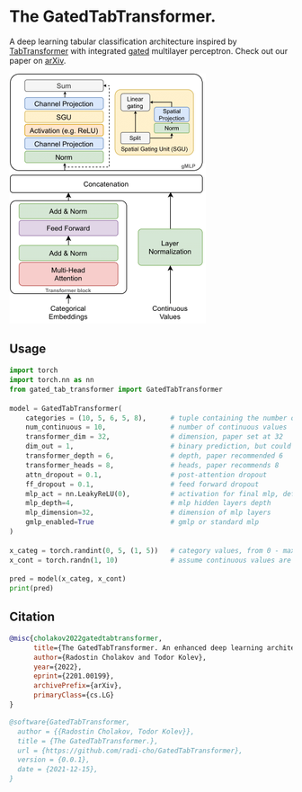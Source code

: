 # The GatedTabTransformer.

A deep learning tabular classification architecture inspired by [TabTransformer](https://arxiv.org/abs/2012.06678) with integrated [gated](https://arxiv.org/abs/2105.08050) multilayer perceptron. Check out our paper on [arXiv](https://arxiv.org/abs/2201.00199).

<img alt="Architecture" src="./paper/media/GatedTabTransformer-architecture.png" width="350px"></img>

## Usage

```python
import torch
import torch.nn as nn
from gated_tab_transformer import GatedTabTransformer

model = GatedTabTransformer(
    categories = (10, 5, 6, 5, 8),      # tuple containing the number of unique values within each category
    num_continuous = 10,                # number of continuous values
    transformer_dim = 32,               # dimension, paper set at 32
    dim_out = 1,                        # binary prediction, but could be anything
    transformer_depth = 6,              # depth, paper recommended 6
    transformer_heads = 8,              # heads, paper recommends 8
    attn_dropout = 0.1,                 # post-attention dropout
    ff_dropout = 0.1,                   # feed forward dropout
    mlp_act = nn.LeakyReLU(0),          # activation for final mlp, defaults to relu, but could be anything else (selu, etc.)
    mlp_depth=4,                        # mlp hidden layers depth
    mlp_dimension=32,                   # dimension of mlp layers
    gmlp_enabled=True                   # gmlp or standard mlp
)

x_categ = torch.randint(0, 5, (1, 5))   # category values, from 0 - max number of categories, in the order as passed into the constructor above
x_cont = torch.randn(1, 10)             # assume continuous values are already normalized individually

pred = model(x_categ, x_cont)
print(pred)
```

## Citation

```bibtex
@misc{cholakov2022gatedtabtransformer,
      title={The GatedTabTransformer. An enhanced deep learning architecture for tabular modeling}, 
      author={Radostin Cholakov and Todor Kolev},
      year={2022},
      eprint={2201.00199},
      archivePrefix={arXiv},
      primaryClass={cs.LG}
}
```
```bibtex
@software{GatedTabTransformer,
  author = {{Radostin Cholakov, Todor Kolev}},
  title = {The GatedTabTransformer.},
  url = {https://github.com/radi-cho/GatedTabTransformer},
  version = {0.0.1},
  date = {2021-12-15},
}
```
